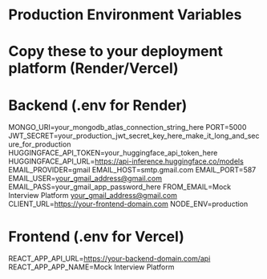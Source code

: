 # Production Environment Variables
# Copy these to your deployment platform (Render/Vercel)

# Backend (.env for Render)
MONGO_URI=your_mongodb_atlas_connection_string_here
PORT=5000
JWT_SECRET=your_production_jwt_secret_key_here_make_it_long_and_secure_for_production
HUGGINGFACE_API_TOKEN=your_huggingface_api_token_here
HUGGINGFACE_API_URL=https://api-inference.huggingface.co/models
EMAIL_PROVIDER=gmail
EMAIL_HOST=smtp.gmail.com
EMAIL_PORT=587
EMAIL_USER=your_gmail_address@gmail.com
EMAIL_PASS=your_gmail_app_password_here
FROM_EMAIL=Mock Interview Platform <your_gmail_address@gmail.com>
CLIENT_URL=https://your-frontend-domain.com
NODE_ENV=production

# Frontend (.env for Vercel)
REACT_APP_API_URL=https://your-backend-domain.com/api
REACT_APP_APP_NAME=Mock Interview Platform
